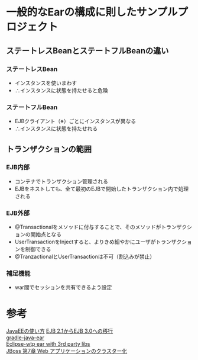 # 一般的なEarの構成に則したサンプルプロジェクト

## ステートレスBeanとステートフルBeanの違い
### ステートレスBean
* インスタンスを使いまわす
* ∴インスタンスに状態を持たせると危険

### ステートフルBean
* EJBクライアント（※）ごとにインスタンスが異なる
* ∴インスタンスに状態を持たせれる

## トランザクションの範囲
### EJB内部
* コンテナでトランザクション管理される
* EJBをネストしても、全て最初のEJBで開始したトランザクション内で処理される

### EJB外部
* @Transactionalをメソッドに付与することで、そのメソッドがトランザクションの開始点となる
* UserTransactionをInjectすると、よりきめ細やかにユーザがトランザクションを制御できる
* @TranzactionalとUserTransactionは不可（割込みが禁止）

### 補足機能
* war間でセッションを共有できるよう設定

# 参考
[JavaEEの使い方](https://qiita.com/opengl-8080/items/0dd004ea1d04cb50e39d)
[EJB 2.1からEJB 3.0への移行](https://codezine.jp/article/detail/440)</br>
[gradle-java-ear](https://github.com/hammingweight/gradle-java-ear)</br>
[Eclipse-wtp ear with 3rd party libs](https://discuss.gradle.org/t/eclipse-wtp-ear-with-3rd-party-libs/20673)</br>
[JBoss 第7章 Web アプリケーションのクラスター化](https://access.redhat.com/documentation/ja-jp/red_hat_jboss_enterprise_application_platform/7.2/html/development_guide/class_loading_and_subdeployments)

